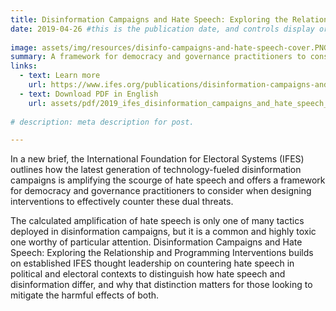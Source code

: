 ```yaml
---
title: Disinformation Campaigns and Hate Speech: Exploring the Relationship and Programming Interventions
date: 2019-04-26 #this is the publication date, and controls display order.
 
image: assets/img/resources/disinfo-campaigns-and-hate-speech-cover.PNG 
summary: A framework for democracy and governance practitioners to consider when countering disinformation campaigns and hate speech.
links:
  - text: Learn more
    url: https://www.ifes.org/publications/disinformation-campaigns-and-hate-speech-exploring-relationship-and-programming
  - text: Download PDF in English
    url: assets/pdf/2019_ifes_disinformation_campaigns_and_hate_speech_briefing_paper.pdf
    
# description: meta description for post.

---
```


In a new brief, the International Foundation for Electoral Systems (IFES) outlines how the latest generation of technology-fueled disinformation campaigns is amplifying the scourge of hate speech and offers a framework for democracy and governance practitioners to consider when designing interventions to effectively counter these dual threats.

The calculated amplification of hate speech is only one of many tactics deployed in disinformation campaigns, but it is a common and highly toxic one worthy of particular attention. Disinformation Campaigns and Hate Speech: Exploring the Relationship and Programming Interventions builds on established IFES thought leadership on countering hate speech in political and electoral contexts to distinguish how hate speech and disinformation differ, and why that distinction matters for those looking to mitigate the harmful effects of both.
